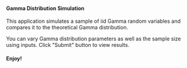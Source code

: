 ﻿
####  Gamma Distribution Simulation

This application simulates a sample of iid Gamma random variables  and compares it to the theoretical Gamma distribution.

You can vary Gamma distribution parameters as well as the sample size using inputs.  Click "Submit" button to view results.

####  Enjoy!
